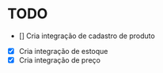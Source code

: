 # TODO
- [] Cria integração de cadastro de produto
- [x] Cria integração de estoque
- [x] Cria integração de preço
